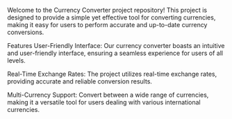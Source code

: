 
Welcome to the Currency Converter project repository! This project is designed to provide a simple yet effective tool for converting currencies, making it easy for users to perform accurate and up-to-date currency conversions.

Features
User-Friendly Interface: Our currency converter boasts an intuitive and user-friendly interface, ensuring a seamless experience for users of all levels.

Real-Time Exchange Rates: The project utilizes real-time exchange rates, providing accurate and reliable conversion results.

Multi-Currency Support: Convert between a wide range of currencies, making it a versatile tool for users dealing with various international currencies.

